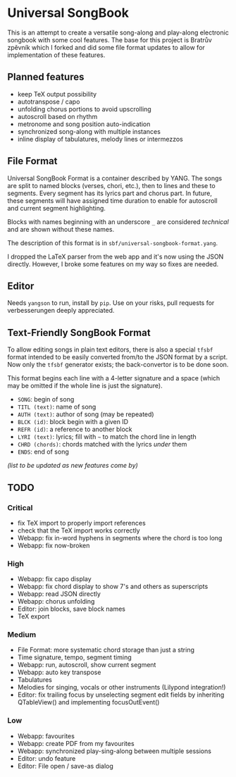 # Universal SongBook

This is an attempt to create a versatile song-along and play-along electronic
songbook with some cool features. The base for this project is Bratrův zpěvník
which I forked and did some file format updates to allow for implementation of
these features.

## Planned features

* keep TeX output possibility
* autotranspose / capo
* unfolding chorus portions to avoid upscrolling
* autoscroll based on rhythm
* metronome and song position auto-indication
* synchronized song-along with multiple instances
* inline display of tabulatures, melody lines or intermezzos

## File Format

Universal SongBook Format is a container described by YANG. The songs are split
to named blocks (verses, chori, etc.), then to lines and these to segments.
Every segment has its lyrics part and chorus part. In future, these segments
will have assigned time duration to enable for autoscroll and current segment
highlighting.

Blocks with names beginning with an underscore `_` are considered *technical*
and are shown without these names.

The description of this format is in `sbf/universal-songbook-format.yang`.

I dropped the LaTeX parser from the web app and it's now using the JSON
directly. However, I broke some features on my way so fixes are needed.

## Editor

Needs `yangson` to run, install by `pip`. Use on your risks, pull requests for
verbesserungen deeply appreciated.

## Text-Friendly SongBook Format

To allow editing songs in plain text editors, there is also a special `tfsbf` format
intended to be easily converted from/to the JSON format by a script. Now only
the `tfsbf` generator exists; the back-convertor is to be done soon.

This format begins each line with a 4-letter signature and a space (which may be omitted
if the whole line is just the signature).

- `SONG`: begin of song
- `TITL (text)`: name of song
- `AUTH (text)`: author of song (may be repeated)
- `BLCK (id)`: block begin with a given ID
- `REFR (id)`: a reference to another block
- `LYRI (text)`: lyrics; fill with `~` to match the chord line in length
- `CHRD (chords)`: chords matched with the lyrics *under* them
- `ENDS`: end of song

*(list to be updated as new features come by)*

## TODO

### Critical
- fix TeX import to properly import references
- check that the TeX import works correctly
- Webapp: fix in-word hyphens in segments where the chord is too long
- Webapp: fix now-broken

### High
- Webapp: fix capo display
- Webapp: fix chord display to show 7's and others as superscripts
- Webapp: read JSON directly
- Webapp: chorus unfolding
- Editor: join blocks, save block names
- TeX export

### Medium
- File Format: more systematic chord storage than just a string
- Time signature, tempo, segment timing
- Webapp: run, autoscroll, show current segment
- Webapp: auto key transpose
- Tabulatures
- Melodies for singing, vocals or other instruments (Lilypond integration!)
- Editor: fix trailing focus by unselecting segment edit fields
  by inheriting QTableView() and implementing focusOutEvent()

### Low
- Webapp: favourites
- Webapp: create PDF from my favourites
- Webapp: synchronized play-sing-along between multiple sessions
- Editor: undo feature
- Editor: File open / save-as dialog
